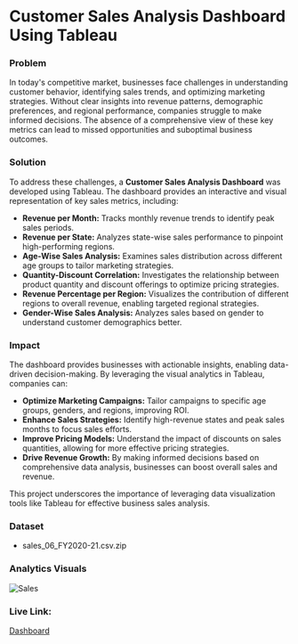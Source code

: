 # Customer Sales Analysis Dashboard Using Tableau 

### **Problem**

In today's competitive market, businesses face challenges in understanding customer behavior, identifying sales trends, and optimizing marketing strategies. Without clear insights into revenue patterns, demographic preferences, and regional performance, companies struggle to make informed decisions. The absence of a comprehensive view of these key metrics can lead to missed opportunities and suboptimal business outcomes.


### **Solution**

To address these challenges, a **Customer Sales Analysis Dashboard** was developed using Tableau. The dashboard provides an interactive and visual representation of key sales metrics, including:
-	**Revenue per Month:** Tracks monthly revenue trends to identify peak sales periods.
-	**Revenue per State:** Analyzes state-wise sales performance to pinpoint high-performing regions.
-	**Age-Wise Sales Analysis:** Examines sales distribution across different age groups to tailor marketing strategies.
-	**Quantity-Discount Correlation:** Investigates the relationship between product quantity and discount offerings to optimize pricing strategies.
-	**Revenue Percentage per Region:** Visualizes the contribution of different regions to overall revenue, enabling targeted regional strategies.
-	**Gender-Wise Sales Analysis:** Analyzes sales based on gender to understand customer demographics better.


### **Impact**

The dashboard provides businesses with actionable insights, enabling data-driven decision-making. By leveraging the visual analytics in Tableau, companies can:
-	**Optimize Marketing Campaigns:** Tailor campaigns to specific age groups, genders, and regions, improving ROI.
-	**Enhance Sales Strategies:** Identify high-revenue states and peak sales months to focus sales efforts.
-	**Improve Pricing Models:** Understand the impact of discounts on sales quantities, allowing for more effective pricing strategies.
-	**Drive Revenue Growth:** By making informed decisions based on comprehensive data analysis, businesses can boost overall sales and revenue.

  
This project underscores the importance of leveraging data visualization tools like Tableau for effective business sales analysis.

### **Dataset**

- sales_06_FY2020-21.csv.zip

### **Analytics Visuals**

![Sales](https://github.com/shibbir282/Customer-Sales-Analysis-Dashboard-Using-Tableau/blob/main/Customer%20Sales%20Analysis%20Using%20Tableau.png)

### **Live Link:**

[Dashboard](https://public.tableau.com/app/profile/shibbir.ahmed.arif/viz/CustomerAnalysis_17043152816930/Dashboard1)
